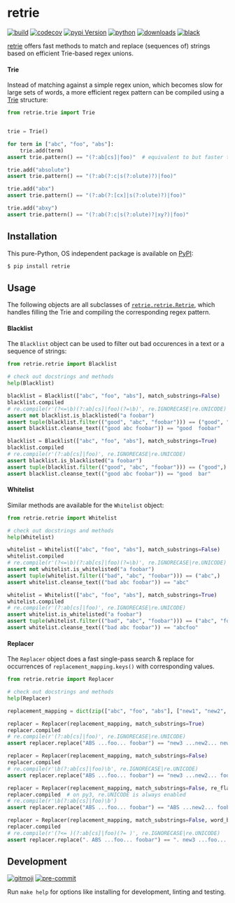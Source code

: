 # retrie

[![build](https://img.shields.io/github/workflow/status/ddelange/retrie/GH/master?logo=github&cacheSeconds=86400)](https://github.com/ddelange/retrie/actions?query=branch%3Amaster)
[![codecov](https://img.shields.io/codecov/c/github/ddelange/retrie/master?logo=codecov&logoColor=white)](https://codecov.io/gh/ddelange/retrie)
[![pypi Version](https://img.shields.io/pypi/v/retrie.svg?logo=pypi&logoColor=white)](https://pypi.org/project/retrie/)
[![python](https://img.shields.io/pypi/pyversions/retrie.svg?logo=python&logoColor=white)](https://pypi.org/project/retrie/)
[![downloads](https://pepy.tech/badge/retrie)](https://pypistats.org/packages/retrie)
[![black](https://img.shields.io/badge/code%20style-black-000000.svg)](https://github.com/python/black)


[retrie](https://github.com/ddelange/retrie) offers fast methods to match and replace (sequences of) strings based on efficient Trie-based regex unions.

#### Trie

Instead of matching against a simple regex union, which becomes slow for large sets of words, a more efficient regex pattern can be compiled using a [Trie](https://en.wikipedia.org/wiki/Trie) structure:

```py
from retrie.trie import Trie


trie = Trie()

for term in ["abc", "foo", "abs"]:
    trie.add(term)
assert trie.pattern() == "(?:ab[cs]|foo)"  # equivalent to but faster than "(?:abc|abs|foo)"

trie.add("absolute")
assert trie.pattern() == "(?:ab(?:c|s(?:olute)?)|foo)"

trie.add("abx")
assert trie.pattern() == "(?:ab(?:[cx]|s(?:olute)?)|foo)"

trie.add("abxy")
assert trie.pattern() == "(?:ab(?:c|s(?:olute)?|xy?)|foo)"
```


## Installation

This pure-Python, OS independent package is available on [PyPI](https://pypi.org/project/retrie):

```sh
$ pip install retrie
```


## Usage

The following objects are all subclasses of [`retrie.retrie.Retrie`](src/retrie/retrie.py), which handles filling the Trie and compiling the corresponding regex pattern.


#### Blacklist

The `Blacklist` object can be used to filter out bad occurences in a text or a sequence of strings:
```py
from retrie.retrie import Blacklist

# check out docstrings and methods
help(Blacklist)

blacklist = Blacklist(["abc", "foo", "abs"], match_substrings=False)
blacklist.compiled
# re.compile(r'(?<=\b)(?:ab[cs]|foo)(?=\b)', re.IGNORECASE|re.UNICODE)
assert not blacklist.is_blacklisted("a foobar")
assert tuple(blacklist.filter(("good", "abc", "foobar"))) == ("good", "foobar")
assert blacklist.cleanse_text(("good abc foobar")) == "good  foobar"

blacklist = Blacklist(["abc", "foo", "abs"], match_substrings=True)
blacklist.compiled
# re.compile(r'(?:ab[cs]|foo)', re.IGNORECASE|re.UNICODE)
assert blacklist.is_blacklisted("a foobar")
assert tuple(blacklist.filter(("good", "abc", "foobar"))) == ("good",)
assert blacklist.cleanse_text(("good abc foobar")) == "good  bar"
```


#### Whitelist

Similar methods are available for the `Whitelist` object:
```py
from retrie.retrie import Whitelist

# check out docstrings and methods
help(Whitelist)

whitelist = Whitelist(["abc", "foo", "abs"], match_substrings=False)
whitelist.compiled
# re.compile(r'(?<=\b)(?:ab[cs]|foo)(?=\b)', re.IGNORECASE|re.UNICODE)
assert not whitelist.is_whitelisted("a foobar")
assert tuple(whitelist.filter(("bad", "abc", "foobar"))) == ("abc",)
assert whitelist.cleanse_text(("bad abc foobar")) == "abc"

whitelist = Whitelist(["abc", "foo", "abs"], match_substrings=True)
whitelist.compiled
# re.compile(r'(?:ab[cs]|foo)', re.IGNORECASE|re.UNICODE)
assert whitelist.is_whitelisted("a foobar")
assert tuple(whitelist.filter(("bad", "abc", "foobar"))) == ("abc", "foobar")
assert whitelist.cleanse_text(("bad abc foobar")) == "abcfoo"
```


#### Replacer

The `Replacer` object does a fast single-pass search & replace for occurrences of `replacement_mapping.keys()` with corresponding values.
```py
from retrie.retrie import Replacer

# check out docstrings and methods
help(Replacer)

replacement_mapping = dict(zip(["abc", "foo", "abs"], ["new1", "new2", "new3"]))

replacer = Replacer(replacement_mapping, match_substrings=True)
replacer.compiled
# re.compile(r'(?:ab[cs]|foo)', re.IGNORECASE|re.UNICODE)
assert replacer.replace("ABS ...foo... foobar") == "new3 ...new2... new2bar"

replacer = Replacer(replacement_mapping, match_substrings=False)
replacer.compiled
# re.compile(r'\b(?:ab[cs]|foo)\b', re.IGNORECASE|re.UNICODE)
assert replacer.replace("ABS ...foo... foobar") == "new3 ...new2... foobar"

replacer = Replacer(replacement_mapping, match_substrings=False, re_flags=None)
replacer.compiled  # on py3, re.UNICODE is always enabled
# re.compile(r'\b(?:ab[cs]|foo)\b')
assert replacer.replace("ABS ...foo... foobar") == "ABS ...new2... foobar"

replacer = Replacer(replacement_mapping, match_substrings=False, word_boundary=" ")
replacer.compiled
# re.compile(r'(?<= )(?:ab[cs]|foo)(?= )', re.IGNORECASE|re.UNICODE)
assert replacer.replace(". ABS ...foo... foobar") == ". new3 ...foo... foobar"
```


## Development

[![gitmoji](https://img.shields.io/badge/gitmoji-%20%F0%9F%98%9C%20%F0%9F%98%8D-ffdd67)](https://github.com/carloscuesta/gitmoji-cli)
[![pre-commit](https://img.shields.io/badge/pre--commit-enabled-brightgreen?logo=pre-commit&logoColor=white)](https://github.com/pre-commit/pre-commit)

Run `make help` for options like installing for development, linting and testing.
